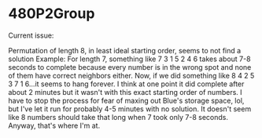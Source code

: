 # 480P2Group

Current issue:

Permutation of length 8, in least ideal starting order, seems to not find a solution
Example: For length 7, something like 7 3 1 5 2 4 6 takes about 7-8 seconds to complete
	 because every number is in the wrong spot and none of them have correct neighbors
	 either.
	 Now, if we did something like 8 4 2 5 3 7 1 6...it seems to hang forever.  I think
	 at one point it did complete after about 2 minutes but it wasn't with this exact
	 starting order of numbers.  I have to stop the process for fear of maxing out Blue's
	 storage space, lol, but I've let it run for probably 4-5 minutes with no solution.
	 It doesn't seem like 8 numbers should take that long when 7 took only 7-8 seconds.
	 Anyway, that's where I'm at.